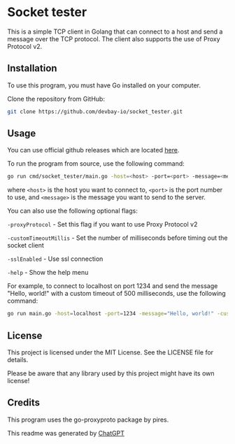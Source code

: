 # Socket tester
This is a simple TCP client in Golang that can connect to a host and send a message over the TCP protocol. The client also supports the use of Proxy Protocol v2.

## Installation

To use this program, you must have Go installed on your computer.

Clone the repository from GitHub:

```bash
git clone https://github.com/devbay-io/socket_tester.git
```

## Usage

You can use official github releases which are located [here](https://github.com/devbay-io/socket_tester/releases).

To run the program from source, use the following command:

```bash
go run cmd/socket_tester/main.go -host=<host> -port=<port> -message=<message>
```

where `<host>` is the host you want to connect to, `<port>` is the port number to use, and `<message>` is the message you want to send to the server.

You can also use the following optional flags:

`-proxyProtocol` - Set this flag if you want to use Proxy Protocol v2

`-customTimeoutMillis` - Set the number of milliseconds before timing out the socket client

`-sslEnabled` - Use ssl connection

`-help` - Show the help menu

For example, to connect to localhost on port 1234 and send the message "Hello, world!" with a custom timeout of 500 milliseconds, use the following command:

```bash
go run main.go -host=localhost -port=1234 -message="Hello, world!" -customTimeoutMillis=500
```

## License

This project is licensed under the MIT License. See the LICENSE file for details.

Please be aware that any library used by this project might have its own license!

## Credits

This program uses the go-proxyproto package by pires.

This readme was generated by [ChatGPT](https://chat.openai.com/)

